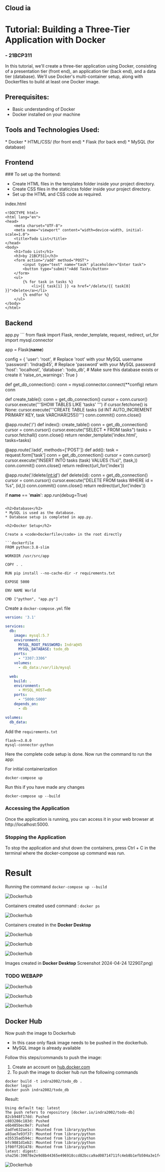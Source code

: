 ## Cloud ia

# Tutorial: Building a Three-Tier Application with Docker
### - 21BCP311
In this tutorial, we'll create a three-tier application using Docker, consisting of a presentation tier (front end), an application tier (back end), and a data tier (database). We'll use Docker's multi-container setup, along with Dockerfiles to build at least one Docker image.

<h2>Prerequisites:</h2>

* Basic understanding of Docker
* Docker installed on your machine

<h2>Tools and Technologies Used:</h2>
* Docker
* HTML/CSS/ (for front end)
* Flask (for back end)
* MySQL (for database)

<h2>Frontend</h2>
### To set up the frontend: 

* Create HTML files in the templates folder inside your project directory.
* Create CSS files in the static/css folder inside your project directory.
* Set up the HTML and CSS code as required.

index.html
```angular2html
<!DOCTYPE html>
<html lang="en">
<head>
    <meta charset="UTF-8">
    <meta name="viewport" content="width=device-width, initial-scale=1.0">
    <title>Todo List</title>
</head> 
<body>
    <h1>Todo List</h1>
    <h3>by 21BCP311</h3>
    <form action="/add" method="POST">
        <input type="text" name="task" placeholder="Enter task">
        <button type="submit">Add Task</button>
    </form>
    <ul>
        {% for task in tasks %}
            <li>{{ task[1] }} <a href="/delete/{{ task[0] }}">Delete</a></li>
        {% endfor %}
    </ul>
</body>
</html>
```

<h2>Backend</h2>
app.py
```
from flask import Flask, render_template, request, redirect, url_for
import mysql.connector

app = Flask(__name__)

config = {
    'user': 'root',  # Replace 'root' with your MySQL username
    'password': 'Indra@45',  # Replace 'password' with your MySQL password
    'host': 'localhost',
    'database': 'todo_db',  # Make sure this database exists or create it
    'raise_on_warnings': True
}

def get_db_connection():
    conn = mysql.connector.connect(**config)
    return conn

def create_table():
    conn = get_db_connection()
    cursor = conn.cursor()
    cursor.execute('''SHOW TABLES LIKE 'tasks' ''')
    if cursor.fetchone() is None:
        cursor.execute('''CREATE TABLE tasks
                          (id INT AUTO_INCREMENT PRIMARY KEY, task VARCHAR(255))''')
        conn.commit()
    conn.close()



@app.route('/')
def index():
    create_table()
    conn = get_db_connection()
    cursor = conn.cursor()
    cursor.execute("SELECT * FROM tasks")
    tasks = cursor.fetchall()
    conn.close()
    return render_template('index.html', tasks=tasks)

@app.route('/add', methods=['POST'])
def add():
    task = request.form['task']
    conn = get_db_connection()
    cursor = conn.cursor()
    cursor.execute("INSERT INTO tasks (task) VALUES (%s)", (task,))
    conn.commit()
    conn.close()
    return redirect(url_for('index'))

@app.route('/delete/<int:id>')
def delete(id):
    conn = get_db_connection()
    cursor = conn.cursor()
    cursor.execute("DELETE FROM tasks WHERE id = %s", (id,))
    conn.commit()
    conn.close()
    return redirect(url_for('index'))

if __name__ == '__main__':
    app.run(debug=True)
```

<h2>Database</h2>
* MySQL is used as the database.
* Database setup is completed in app.py.

<h2>Docker Setup</h2>

Create a <code>Dockerfile</code> in the root directly

```dockerfile
FROM python:3.8-slim

WORKDIR /usr/src/app

COPY . .

RUN pip install --no-cache-dir -r requirements.txt

EXPOSE 5000

ENV NAME World

CMD ["python", "app.py"]
```

Create a <code>docker-compose.yml</code> file

```yaml
version: '3.1'

services:
  db:
    image: mysql:5.7
    environment:
      MYSQL_ROOT_PASSWORD: Indra@45
      MYSQL_DATABASE: todo_db
    ports:
      - "3307:3306" 
    volumes:
      - db_data:/var/lib/mysql

  web:
    build: .
    environment:
      - MYSQL_HOST=db
    ports:
      - "5000:5000"
    depends_on:
      - db

volumes:
  db_data:

```

Add the <code>requirements.txt</code>

```text
flask~=3.0.0
mysql-connector-python
```

Here the complete code setup is done.
Now run the command to run the app:

For initial containerization
```commandline
docker-compose up
```

Run this if you have made any changes 
```commandline
docker-compose up --build
```
<h3>Accessing the Application</h3>
Once the application is running, you can access it in your web browser at http://localhost:5000.

<h3>Stopping the Application</h3>
To stop the application and shut down the containers, press Ctrl + C in the terminal where the docker-compose up command was run.

# Result
Running the command <code>docker-compose up --build</code>

![Dockerhub](./images/1.png)

Containers created 
used command : <code>docker ps</code>

![Dockerhub](./images/2.png)

Containers created in the <b>Docker Desktop</b>

![Dockerhub](./images/3.png)

![Dockerhub](./images/4.png)

![Dockerhub](./images/5.png)

Images created in <b>Docker Desktop</b>
Screenshot 2024-04-24 122907.png)
### TODO WEBAPP 

![Dockerhub](./images/6.png)


![Dockerhub](./images/7.png)


![Dockerhub](./images/8.png)

## Docker Hub

Now push the image to Dockerhub
* In this case only flask image needs to be pushed in the dockerhub.
* MySQL image is already available

Follow this steps/commands to push the image: 

1. Create an account on [hub.docker.com](https://hub.docker.com/)
2. To push the image to docker hub run the following commands

```commandline
docker build -t indra2002/todo_db .
docker login
docker push indra2002/todo_db
```
Result: 
```commandline
Using default tag: latest
The push refers to repository [docker.io/indra2002/todo-db]
82cb948f17dd: Pushed
c803286c183d: Pushed
e6b485bec0e7: Pushed
2adfe632ae1c: Mounted from library/python
a03ae7e93f37: Mounted from library/python
e35535ad594c: Mounted from library/python
bfc9081d1eb2: Mounted from library/python
1f00ff201478: Mounted from library/python
latest: digest: sha256:39078e2e9d8b44365e496918ccd82bcca9ad08714711fc4eb8b1efb504a3e1f4 size: 1998
```
![Dockerhub](./images/last.png)

